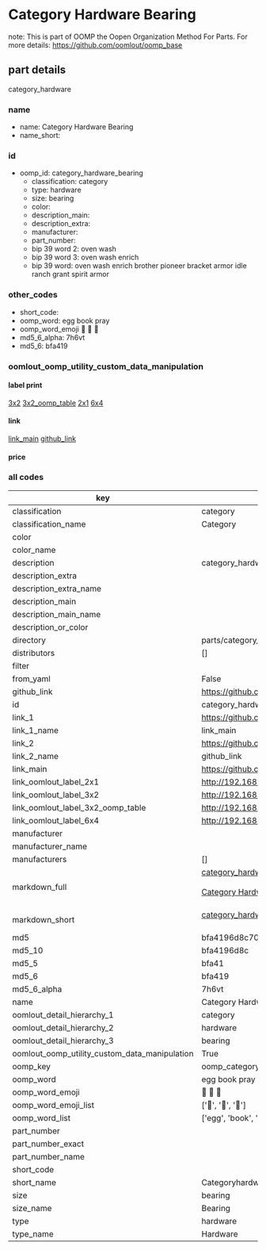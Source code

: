 # Category Hardware Bearing  

note: This is part of OOMP the Oopen Organization Method For Parts. For more details: https://github.com/oomlout/oomp_base

##  part details



category_hardware

### name
* name: Category Hardware Bearing
* name_short: 
### id
* oomp_id: category_hardware_bearing
  * classification: category
  * type: hardware
  * size: bearing
  * color: 
  * description_main: 
  * description_extra: 
  * manufacturer: 
  * part_number: 
  * bip 39 word 2: oven wash
  * bip 39 word 3: oven wash enrich
  * bip 39 word: oven wash enrich brother pioneer bracket armor idle ranch grant spirit armor

### other_codes
* short_code: 
* oomp_word: egg book pray
* oomp_word_emoji :egg: :book: :pray:
* md5_6_alpha: 7h6vt
* md5_6: bfa419






### oomlout_oomp_utility_custom_data_manipulation
#### label print
[3x2](http://192.168.1.245:1112/?label=oomp%207h6vt)
[3x2_oomp_table](http://192.168.1.107:1112/?label=oomp%207h6vt)
[2x1](http://192.168.1.242:1112/?label=oomp%207h6vt)
[6x4](http://192.168.1.55:1112/?label=oomp%207h6vt)    

#### link

[link_main](https://github.com/oomlout/oomlout_oomp_current_version_messy/tree/main/parts/category_hardware_bearing) [github_link](https://github.com/oomlout/oomlout_oomp_part_src/tree/main/parts/category_hardware_bearing)                             

#### price







### all codes 
| key | value |  
| --- | --- |  
| classification | category |  
| classification_name | Category |  
| color |  |  
| color_name |  |  
| description | category_hardware |  
| description_extra |  |  
| description_extra_name |  |  
| description_main |  |  
| description_main_name |  |  
| description_or_color |   |  
| directory | parts/category_hardware_bearing |  
| distributors | [] |  
| filter |  |  
| from_yaml | False |  
| github_link | https://github.com/oomlout/oomlout_oomp_part_src/tree/main/parts/category_hardware_bearing |  
| id | category_hardware_bearing |  
| link_1 | https://github.com/oomlout/oomlout_oomp_current_version_messy/tree/main/parts/category_hardware_bearing |  
| link_1_name | link_main |  
| link_2 | https://github.com/oomlout/oomlout_oomp_part_src/tree/main/parts/category_hardware_bearing |  
| link_2_name | github_link |  
| link_main | https://github.com/oomlout/oomlout_oomp_current_version_messy/tree/main/parts/category_hardware_bearing |  
| link_oomlout_label_2x1 | http://192.168.1.242:1112/?label=oomp%207h6vt |  
| link_oomlout_label_3x2 | http://192.168.1.245:1112/?label=oomp%207h6vt |  
| link_oomlout_label_3x2_oomp_table | http://192.168.1.107:1112/?label=oomp%207h6vt |  
| link_oomlout_label_6x4 | http://192.168.1.55:1112/?label=oomp%207h6vt |  
| manufacturer |  |  
| manufacturer_name |  |  
| manufacturers | [] |  
| markdown_full | [category_hardware_bearing](https://github.com/oomlout/oomlout_oomp_current_version_messy/tree/main/parts/category_hardware_bearing)<br>[](https://github.com/oomlout/oomlout_oomp_current_version_messy/tree/main/parts/category_hardware_bearing)<br>[Category Hardware Bearing](https://github.com/oomlout/oomlout_oomp_current_version_messy/tree/main/parts/category_hardware_bearing)<br><br> |  
| markdown_short | [category_hardware_bearing](https://github.com/oomlout/oomlout_oomp_current_version_messy/tree/main/parts/category_hardware_bearing)<br><br> |  
| md5 | bfa4196d8c70a17c6b5291ce963ddcee |  
| md5_10 | bfa4196d8c |  
| md5_5 | bfa41 |  
| md5_6 | bfa419 |  
| md5_6_alpha | 7h6vt |  
| name | Category Hardware Bearing |  
| oomlout_detail_hierarchy_1 | category |  
| oomlout_detail_hierarchy_2 | hardware |  
| oomlout_detail_hierarchy_3 | bearing |  
| oomlout_oomp_utility_custom_data_manipulation | True |  
| oomp_key | oomp_category_hardware_bearing |  
| oomp_word | egg book pray |  
| oomp_word_emoji | :egg: :book: :pray: |  
| oomp_word_emoji_list | [':egg:', ':book:', ':pray:'] |  
| oomp_word_list | ['egg', 'book', 'pray'] |  
| part_number |  |  
| part_number_exact |  |  
| part_number_name |  |  
| short_code |  |  
| short_name | Categoryhardware |  
| size | bearing |  
| size_name | Bearing |  
| type | hardware |  
| type_name | Hardware |  

